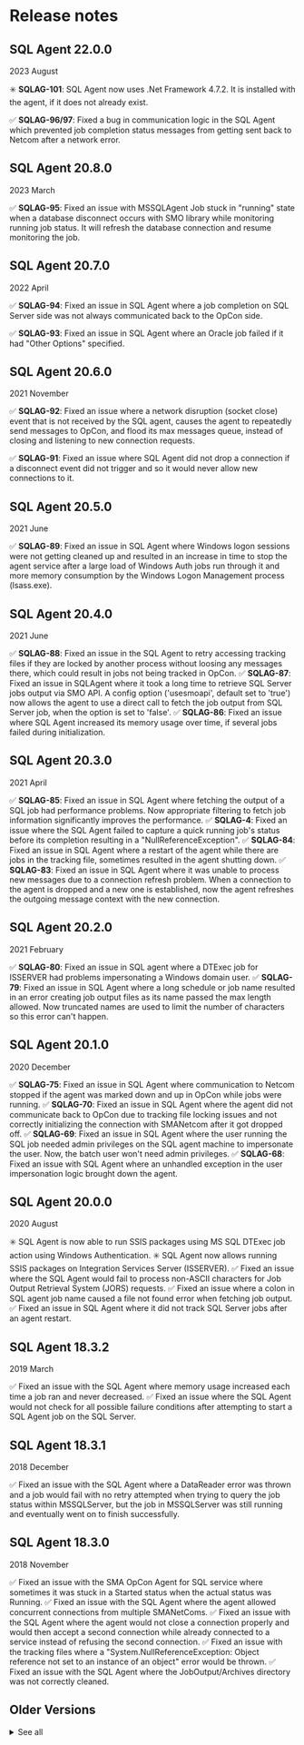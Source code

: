 # Release notes

## SQL Agent 22.0.0

2023 August

:eight_spoked_asterisk: **SQLAG-101**: SQL Agent now uses .Net Framework 4.7.2. It is installed with the agent, if it does not already exist.

:white_check_mark: **SQLAG-96/97**: Fixed a bug in communication logic in the SQL Agent which prevented job completion status messages from getting sent back to Netcom after a network error.

## SQL Agent 20.8.0

2023 March

:white_check_mark: **SQLAG-95**: Fixed an issue with MSSQLAgent Job stuck in "running" state when a database disconnect occurs with SMO library while monitoring running job status. It will refresh the database connection and resume monitoring the job.

## SQL Agent 20.7.0

2022 April

:white_check_mark: **SQLAG-94**: Fixed an issue in SQL Agent where a job completion on SQL Server side was not always communicated back to the OpCon side.

:white_check_mark: **SQLAG-93**: Fixed an issue in SQL Agent where an Oracle job failed if it had "Other Options" specified.

## SQL Agent 20.6.0

2021 November

:white_check_mark: **SQLAG-92**: Fixed an issue where a network disruption (socket close) event that is not received by the SQL agent, causes the agent to repeatedly send messages to OpCon, and flood its max messages queue, instead of closing and listening to new connection requests.

:white_check_mark: **SQLAG-91**: Fixed an issue where SQL Agent did not drop a connection if a disconnect event did not trigger and so it would never allow new connections to it.

## SQL Agent 20.5.0

2021 June

:white_check_mark: **SQLAG-89**: Fixed an issue in SQL Agent where Windows logon sessions were not getting cleaned up and resulted in an increase in time to stop the agent service after a large load of Windows Auth jobs run through it and more memory consumption by the Windows Logon Management process (lsass.exe).

## SQL Agent 20.4.0

2021 June

:white_check_mark: **SQLAG-88**: Fixed an issue in the SQL Agent to retry accessing tracking files if they are locked by another process without loosing any messages there, which could result in jobs not being tracked in OpCon.
:white_check_mark: **SQLAG-87**: Fixed an issue in SQLAgent where it took a long time to retrieve SQL Server jobs output via SMO API. A config option ('usesmoapi', default set to 'true') now allows the agent to use a direct call to fetch the job output from SQL Server job, when the option is set to 'false'.
:white_check_mark: **SQLAG-86**: Fixed an issue where SQL Agent increased its memory usage over time, if several jobs failed during initialization.

## SQL Agent 20.3.0

2021 April

:white_check_mark: **SQLAG-85**: Fixed an issue in SQL Agent where fetching the output of a SQL job had performance problems. Now appropriate filtering to fetch job information significantly improves the performance.
:white_check_mark: **SQLAG-4**: Fixed an issue where the SQL Agent failed to capture a quick running job's status before its completion resulting in a "NullReferenceException".
:white_check_mark: **SQLAG-84**: Fixed an issue in SQL Agent where a restart of the agent while there are jobs in the tracking file, sometimes resulted in the agent shutting down.
:white_check_mark: **SQLAG-83**: Fixed an issue in SQL Agent where it was unable to process new messages due to a connection refresh problem. When a connection to the agent is dropped and a new one is established, now the agent refreshes the outgoing message context with the new connection.

## SQL Agent 20.2.0

2021 February

:white_check_mark: **SQLAG-80**: Fixed an issue in SQL agent where a DTExec job for ISSERVER had problems impersonating a Windows domain user.
:white_check_mark: **SQLAG-79**: Fixed an issue in SQL Agent where a long schedule or job name resulted in an error creating job output files as its name passed the max length allowed. Now truncated names are used to limit the number of characters so this error can't happen.

## SQL Agent 20.1.0

2020 December

:white_check_mark: **SQLAG-75**: Fixed an issue in SQL Agent where communication to Netcom stopped if the agent was marked down and up in OpCon while jobs were running.
:white_check_mark: **SQLAG-70**: Fixed an issue in SQL Agent where the agent did not communicate back to OpCon due to tracking file locking issues and not correctly initializing the connection with SMANetcom after it got dropped off.
:white_check_mark: **SQLAG-69**: Fixed an issue in SQL Agent where the user running the SQL job needed admin privileges on the SQL agent machine to impersonate the user. Now, the batch user won't need admin privileges.
:white_check_mark: **SQLAG-68**: Fixed an issue with SQL Agent where an unhandled exception in the user impersonation logic brought down the agent.

## SQL Agent 20.0.0

2020 August

:eight_spoked_asterisk: SQL Agent is now able to run SSIS packages using MS SQL DTExec job action using Windows Authentication.
:eight_spoked_asterisk: SQL Agent now allows running SSIS packages on Integration Services Server (ISSERVER).
:white_check_mark: Fixed an issue where the SQL Agent would fail to process non-ASCII characters for Job Output Retrieval System (JORS) requests.
:white_check_mark: Fixed an issue where a colon in SQL agent job name caused a file not found error when fetching job output.
:white_check_mark: Fixed an issue in SQL Agent where it did not track SQL Server jobs after an agent restart.

## SQL Agent 18.3.2

2019 March

:white_check_mark: Fixed an issue with the SQL Agent where memory usage increased each time a job ran and never decreased.
:white_check_mark: Fixed an issue where the SQL Agent would not check for all possible failure conditions after attempting to start a SQL Agent job on the SQL Server.

## SQL Agent 18.3.1

2018 December

:white_check_mark: Fixed an issue with the SQL Agent where a DataReader error was thrown and a job would fail with no retry attempted when trying to query the job status within MSSQLServer, but the job in MSSQLServer was still running and eventually went on to finish successfully.

## SQL Agent 18.3.0

2018 November

:white_check_mark: Fixed an issue with the SMA OpCon Agent for SQL service where sometimes it was stuck in a Started status when the actual status was Running.
:white_check_mark: Fixed an issue with the SQL Agent where the agent allowed concurrent connections from multiple SMANetComs.
:white_check_mark: Fixed an issue with the SQL Agent where the agent would not close a connection properly and would then accept a second connection while already connected to a service instead of refusing the second connection.
:white_check_mark: Fixed an issue with the tracking files where a "System.NullReferenceException: Object reference not set to an instance of an object" error would be thrown.
:white_check_mark: Fixed an issue with the SQL Agent where the JobOutput/Archives directory was not correctly cleaned.

## Older Versions

<details>
<summary>See all</summary>
<br />

#### SQL Agent 18.1.0

2018 June

:white_check_mark: Fixed an issue where the Connector Framework (.Net) had a defect in MonitorEndOffset handling. If the job user had a custom decimal separator (other than a period) defined in the Windows regional settings, the SQL Agent job ran into the error: "Invalid type in job XML. Integer expected, received: 0.0." The defect is fixed in version 18.1.0.0 of the SQL Agent and Connector Framework (.Net).

#### SQL Agent 17.1.4

2018 July

:white_check_mark: Fixed an issue where the Connector Framework (.Net) had a defect in MonitorEndOffset handling. If the job user had a custom decimal separator (other than a period) defined in the Windows regional settings, the SQL Agent job ran into the error: "Invalid type in job XML. Integer expected, received: 0.0." The defect is fixed in version 17.1.4 of the SQL Agent and Connector Framework (.Net).

</details>
